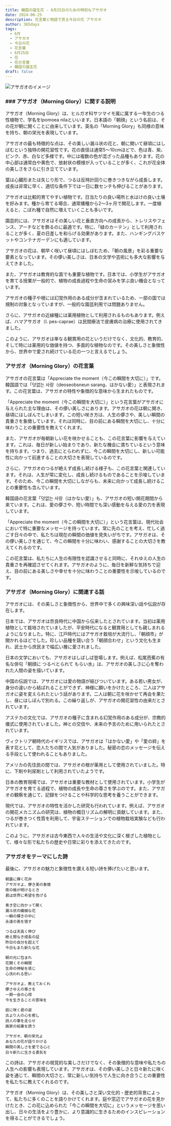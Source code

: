 ```yaml
---
title: 韓国の誕生花 - 6月25日のための特別なアサガオ
date: 2024-06-25
description: 花言葉と物語で見る今日の花 アサガオ
author: 365days
tags:
  - 6月
  - アサガオ
  - 今日の花
  - 花言葉
  - 6月25日
  - 花
  - 花の言葉
  - 韓国の誕生花
draft: false
---
```



![アサガオのイメージ](https://cdn.pixabay.com/photo/2018/10/13/19/39/morning-glory-3744967_1280.jpg#center#center)


### ### アサガオ（Morning Glory）に関する説明

アサガオ（Morning Glory）は、ヒルガオ科サツマイモ属に属する一年生のつる性植物で、学名をIpomoea nilaといいます。日本語の「朝顔」という名前は、その花が朝に開くことに由来しています。英名の「Morning Glory」も同様の意味を持ち、朝の栄光を表現しています。

アサガオの最も特徴的な点は、その美しい漏斗状の花と、朝に開いて昼頃にはしぼむという独特の開花習性です。花の直径は通常5〜10cmほどで、色は青、紫、ピンク、赤、白など多様です。中には複数の色が混ざった品種もあります。花の中心部は通常白や黄色で、放射状の模様が入っていることが多く、これが花全体の美しさをさらに引き立てています。

葉は心臓形または矢じり形で、つるは反時計回りに巻きつきながら成長します。成長は非常に早く、適切な条件下では一日に数センチも伸びることがあります。

アサガオは比較的育てやすい植物です。日当たりの良い場所と水はけの良い土壌を好みます。種から育てる場合、通常播種から2〜3ヶ月で開花します。一度植えると、こぼれ種で自然に増えていくことも多いです。

園芸的には、アサガオはその美しい花と垂直方向への成長から、トレリスやフェンス、アーチなどを飾るのに最適です。特に、「緑のカーテン」として利用されることが多く、夏の日差しを和らげる効果があります。また、ハンギングバスケットやコンテナガーデンにも適しています。

アサガオの花は、朝早く咲いて昼頃にはしぼむため、「朝の風景」を彩る重要な要素となっています。その儚い美しさは、日本の文学や芸術にも多大な影響を与えてきました。

また、アサガオは教育的な面でも重要な植物です。日本では、小学生がアサガオを育てる授業が一般的で、植物の成長過程や生命の営みを学ぶ良い機会となっています。

アサガオの種子や根には幻覚作用のある成分が含まれているため、一部の国では規制の対象となっていますが、一般的な園芸利用では問題ありません。

さらに、アサガオの近縁種には薬用植物として利用されるものもあります。例えば、ハマアサガオ（I. pes-caprae）は民間療法で皮膚病の治療に使用されてきました。

このように、アサガオは単なる観賞用の花というだけでなく、文化的、教育的、そして時には薬用的な価値を持つ、多面的な植物なのです。その美しさと象徴性から、世界中で愛され続けている花の一つと言えるでしょう。

### アサガオ（Morning Glory）の花言葉

アサガオの花言葉は「Appreciate the moment（今この瞬間を大切に）」です。韓国語では「덧없는 사랑（deoseobsneun sarang、はかない愛）」と表現されます。この花言葉は、アサガオの特性や象徴的な意味から生まれたものです。

「Appreciate the moment（今この瞬間を大切に）」という花言葉がアサガオに与えられた主な理由は、その儚い美しさにあります。アサガオの花は朝に開き、昼頃にはしぼんでしまいます。この短い咲き方は、人生の儚さや、美しい瞬間の貴重さを象徴しています。それは同時に、目の前にある瞬間を大切にし、十分に味わうことの重要性を教えてくれます。

また、アサガオが毎朝新しい花を咲かせることも、この花言葉に影響を与えています。これは、毎日が新しい始まりであり、新たな機会に満ちているという意味を持ちます。つまり、過去にとらわれずに、今この瞬間を大切にし、新しい可能性に向かって前進することの大切さを表現しているのです。

さらに、アサガオのつるが絶えず成長し続ける様子も、この花言葉と関連しています。それは、人生が常に変化し、成長し続けるものであることを示唆しています。そのため、今この瞬間を大切にしながらも、未来に向かって成長し続けることの重要性も含んでいます。

韓国語の花言葉「덧없는 사랑（はかない愛）」も、アサガオの短い開花期間から来ています。これは、愛の儚さや、短い時間でも深い感動を与える愛の力を表現しています。

「Appreciate the moment（今この瞬間を大切に）」という花言葉は、現代社会において特に重要なメッセージを持っています。常に先のことを考え、忙しく過ごす日々の中で、私たちは現在の瞬間の価値を見失いがちです。アサガオは、その儚い美しさを通じて、今この瞬間を十分に味わい、感謝することの大切さを教えてくれるのです。

この花言葉は、私たちに人生の有限性を認識させると同時に、それゆえの人生の貴重さを再確認させてくれます。アサガオのように、毎日を新鮮な気持ちで迎え、目の前にある美しさや幸せを十分に味わうことの重要性を示唆しているのです。

### アサガオ（Morning Glory）に関連する話

アサガオには、その美しさと象徴性から、世界中で多くの興味深い話や伝説が存在します。

日本では、アサガオは奈良時代に中国から伝来したとされています。当初は薬用植物として栽培されていましたが、平安時代になると観賞用としても親しまれるようになりました。特に、江戸時代にはアサガオ栽培が大流行し、「朝顔市」が開かれるほどでした。珍しい品種を競い合う「朝顔合わせ」という文化も生まれ、武士から庶民まで幅広い層に愛されました。

日本の文学においても、アサガオはしばしば登場します。例えば、松尾芭蕉の有名な俳句「朝顔に つるべとられて もらい水」は、アサガオの美しさに心を奪われた人間の姿を描いています。

中国の伝説では、アサガオには愛の物語が結びついています。ある若い男女が、身分の違いから結ばれることができず、神様に願いをかけたところ、二人はアサガオに姿を変えられたという話があります。二人は朝に花を咲かせて再会を果たし、昼にはしぼんで別れる。この繰り返しが、アサガオの開花習性の由来だとされています。

アステカの文化では、アサガオの種子に含まれる幻覚作用のある成分が、宗教的儀式に使用されていました。神との交信や、未来の予言のために用いられたとされています。

ヴィクトリア朝時代のイギリスでは、アサガオは「はかない愛」や「愛の絆」を表す花として、恋人たちの間で人気がありました。秘密の恋のメッセージを伝える手段として使われることもありました。

アメリカの先住民の間では、アサガオの根が薬用として使用されていました。特に、下剤や利尿剤として利用されていたようです。

日本の教育現場では、アサガオは重要な教材として使用されています。小学生がアサガオを育てる過程で、植物の成長や生命の尊さを学ぶのです。また、アサガオの観察を通じて、記録をつけることや科学的な思考を養うことができます。

現代では、アサガオの特性を活かした研究も行われています。例えば、アサガオの開花メカニズムの研究は、植物の概日リズムの解明に貢献しています。また、つるが巻きつく性質を利用して、宇宙ステーションでの植物栽培実験なども行われています。

このように、アサガオは古今東西で人々の生活や文化に深く根ざした植物として、様々な形で私たちの歴史や日常に彩りを添えてきたのです。

### アサガオをテーマにした詩

最後に、アサガオの魅力と象徴性を讃える短い詩を捧げたいと思います。

```
朝露に輝く花弁
アサガオよ、儚き美の象徴
夜の帳が明けるとき
君は世界に希望を告げる

青き空に向かって開く
漏斗状の繊細な花
一瞬の輝きの中に
永遠の美を宿す

つるは天高く伸び
絶え間なき成長の証
昨日の自分を超えて
今日もまた新たな花

朝の光に包まれ
花開くその瞬間
生命の神秘を感じ
心洗われる思い

アサガオよ、教えておくれ
儚さゆえの尊さを
一期一会の心得
今を生きることの意味を

庭に咲く君の姿
古より人の心を癒し
詩人の筆を走らせ
画家の絵筆を誘う

アサガオ、朝の栄光よ
あなたの花が語りかける
瞬間の美しさを愛でる心と
日々新たに生きる勇気を
```

この詩は、アサガオの視覚的な美しさだけでなく、その象徴的な意味や私たちの人生への影響も表現しています。アサガオは、その儚い美しさと日々新たに咲く姿を通じて、瞬間の大切さと、常に新しい気持ちで人生に向き合うことの重要性を私たちに教えてくれるのです。

アサガオ（Morning Glory）は、その美しさと深い文化的・歴史的背景によって、私たちに多くのことを語りかけてくれます。庭や窓辺でアサガオの花を見かけたとき、この花に込められた「今この瞬間を大切に」というメッセージを思い出し、日々の生活をより豊かに、より意識的に生きるためのインスピレーションを得ることができるでしょう。